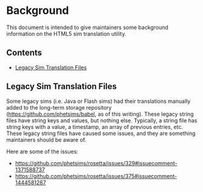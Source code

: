 Background
==========

This document is intended to give maintainers some background
information on the HTML5 sim translation utility.

Contents
--------

- [Legacy Sim Translation Files](#legacy-sim-translation-files)

Legacy Sim Translation Files
----------------------------

Some legacy sims (i.e. Java or Flash sims) had their translations
manually added to the long-term storage repository
(https://github.com/phetsims/babel, as of this writing). These
legacy string files have string keys and values, but nothing else.
Typically, a string file has string keys with a value, a timestamp,
an array of previous entries, etc. These legacy string files have
caused some issues, and they are something maintainers should be aware
of.

Here are some of the issues:

- https://github.com/phetsims/rosetta/issues/329#issuecomment-1371588737
- https://github.com/phetsims/rosetta/issues/375#issuecomment-1444581287
